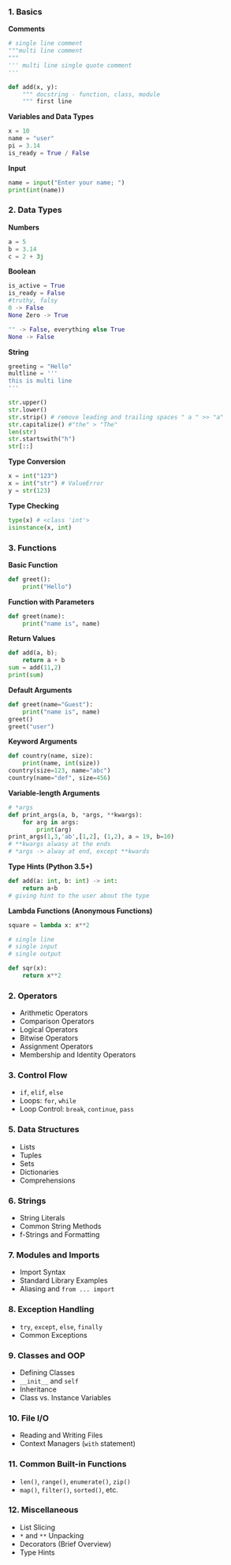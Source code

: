 

### 1. Basics
**Comments**
```python
# single line comment
"""multi line comment
"""
''' multi line single quote comment
'''

def add(x, y):
	""" docstring - function, class, module
	""" first line
```

**Variables and Data Types**
```python
x = 10
name = "user"
pi = 3.14
is_ready = True / False
```

**Input**
```python
name = input("Enter your name; ")
print(int(name))
```

### 2. Data Types

**Numbers**
```python
a = 5
b = 3.14
c = 2 + 3j
```

**Boolean**
```python
is_active = True
is_ready = False
#truthy, falsy
0 -> False
None Zero -> True

"" -> False, everything else True
None -> False
```

**String**
```python
greeting = "Hello"
multline = '''
this is multi line
'''

str.upper()
str.lower()
str.strip() # remove leading and trailing spaces " a " >> "a"
str.capitalize() #"the" > "The"
len(str)
str.startswith("h")
str[::]
```

**Type Conversion**
```python
x = int("123")
x = int("str") # ValueError
y = str(123)
```

**Type Checking**
```python
type(x) # <class 'int'>
isinstance(x, int)
```

### 3. Functions

**Basic Function**
```python
def greet():
	print("Hello")
```

**Function with Parameters**
```python
def greet(name):
	print("name is", name)
```

**Return Values**
```python
def add(a, b);
	return a + b
sum = add(11,2)
print(sum)
```

**Default Arguments**
```python
def greet(name="Guest"):
	print("name is", name)
greet()
greet("user")
```

**Keyword Arguments**
```python
def country(name, size):
	print(name, int(size))
country(size=123, name="abc")
country(name="def", size=456)
```

**Variable-length Arguments**
```python
# *args
def print_args(a, b, *args, **kwargs):
	for arg in args:
		print(arg)
print_args(1,3,'ab',[1,2], (1,2), a = 19, b=10)
# **kwargs alwasy at the ends
# *args -> alway at end, except **kwards
```

**Type Hints (Python 3.5+)**
```python
def add(a: int, b: int) -> int:
	return a+b
# giving hint to the user about the type
```

**Lambda Functions (Anonymous Functions)**
```python
square = lambda x: x**2

# single line
# single input
# single output

def sqr(x):
    return x**2
```


### 2. Operators
- Arithmetic Operators
- Comparison Operators
- Logical Operators
- Bitwise Operators
- Assignment Operators
- Membership and Identity Operators

### 3. Control Flow
- `if`, `elif`, `else`
- Loops: `for`, `while`
- Loop Control: `break`, `continue`, `pass`
### 5. Data Structures
- Lists
- Tuples
- Sets
- Dictionaries
- Comprehensions

### 6. Strings
- String Literals
- Common String Methods
- f-Strings and Formatting

### 7. Modules and Imports
- Import Syntax
- Standard Library Examples
- Aliasing and `from ... import`

### 8. Exception Handling
- `try`, `except`, `else`, `finally`
- Common Exceptions

### 9. Classes and OOP
- Defining Classes
- `__init__` and `self`
- Inheritance
- Class vs. Instance Variables

### 10. File I/O
- Reading and Writing Files
- Context Managers (`with` statement)

### 11. Common Built-in Functions
- `len()`, `range()`, `enumerate()`, `zip()`
- `map()`, `filter()`, `sorted()`, etc.

### 12. Miscellaneous
- List Slicing
- `*` and `**` Unpacking
- Decorators (Brief Overview)
- Type Hints